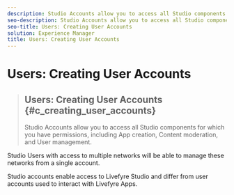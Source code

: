 ```yaml
---
description: Studio Accounts allow you to access all Studio components for which you have permissions, including App creation, Content moderation, and User management.
seo-description: Studio Accounts allow you to access all Studio components for which you have permissions, including App creation, Content moderation, and User management.
seo-title: Users: Creating User Accounts
solution: Experience Manager
title: Users: Creating User Accounts
---
```


# Users: Creating User Accounts


>## Users: Creating User Accounts {#c_creating_user_accounts}
>Studio Accounts allow you to access all Studio components for which you have permissions, including App creation, Content moderation, and User management.

<!-- c_creating_user_accounts.dita -->
Studio Users with access to multiple networks will be able to manage these networks from a single account.

Studio accounts enable access to Livefyre Studio and differ from user accounts used to interact with Livefyre Apps.

